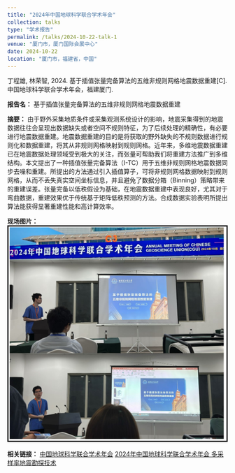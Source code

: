 ```yaml
---
title: "2024年中国地球科学联合学术年会"
collection: talks
type: "学术报告"
permalink: /talks/2024-10-22-talk-1
venue: "厦门市，厦门国际会展中心"
date: 2024-10-22
location: "厦门市，福建省，中国"
---
```


丁程雄, 林荣智, 2024. 基于插值张量完备算法的五维非规则网格地震数据重建[C]. 中国地球科学联合学术年会，福建厦门.

**报告名：** 基于插值张量完备算法的五维非规则网格地震数据重建

**摘要：** 由于野外采集地质条件或采集观测系统设计的影响，地震采集得到的地震数据往往会呈现出数据缺失或者空间不规则特征，为了后续处理的精确性，有必要进行地震数据重建。地震数据重建的目的是将获取的野外缺失的不规则数据进行规则化和数据重建，将其从非规则网格映射到规则网格。近年来，多维地震数据重建已在地震数据处理领域受到极大的关注，而张量可帮助我们将重建方法推广到多维结构。本文提出了一种插值张量完备算法（I-TC）用于五维非规则网格地震数据同步去噪和重建。所提出的方法通过引入插值算子，可将非规则网格数据映射到规则网格，从而不丢失真实空间坐标信息，并且避免了数据分箱（Binning）策略带来的重建误差。张量完备以低秩假设为基础，在地震数据重建中表现良好，尤其对于弯曲数据，重建效果优于传统基于矩阵低秩预测的方法。合成数据实验表明所提出算法能获得显著重建性能和高计算效率。

**现场图片：** ![2024年中国地球科学联合学术年会丁程雄汇报](images/2024CGU.jpg)

**相关链接：** [中国地球科学联合学术年会](https://www.cgu.org.cn/)  [2024年中国地球科学联合学术年会 多采样率地震勘探技术](https://www.cgu.org.cn/cugs/?q=node/109&subject=44&list=10#date3zt)
